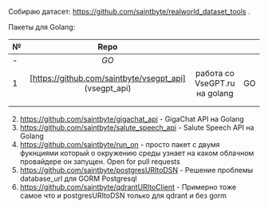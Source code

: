 Собираю датасет: https://github.com/saintbyte/realworld_dataset_tools . 

Пакеты для Golang:

 №  |   Repo                                                      |                                                                              |               |
----|:-----------------------------------------------------------:|:----------------------------------------------------------------------------:|:-------------:|
 -  |   *GO*                                                      |                                                                              |               |
  1 |  [https://github.com/saintbyte/vsegpt_api] (vsegpt_api)     |  работа со VseGPT.ru на golang                                               |  GO           |
    |                                                             |                                                                              |               | 
    |                                                             |                                                                              |               | 


2. https://github.com/saintbyte/gigachat_api - GigaChat API на Golang
3. https://github.com/saintbyte/salute_speech_api - Salute Speech API на Golang
4. https://github.com/saintbyte/run_on - просто пакет с двумя фукнциями который о окружению среды узнает на каком облачном провайдере он запущен. Open for pull requests
5. https://github.com/saintbyte/postgresURItoDSN - Решение проблемы database_url для GORM Postgresql  
6. https://github.com/saintbyte/qdrantURItoClient - Примерно тоже самое что и postgresURItoDSN только для qdrant и без gorm
